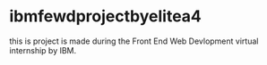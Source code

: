 # ibmfewdprojectbyelitea4
this is project is made during the Front End Web Devlopment virtual internship by IBM.
